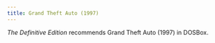 ```yaml
---
title: Grand Theft Auto (1997)
---
```


_The Definitive Edition_ recommends Grand Theft Auto (1997) in DOSBox.
